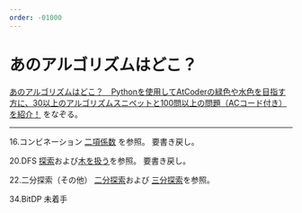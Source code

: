 ```yaml
---
order: -01000
---
```

# あのアルゴリズムはどこ？

[あのアルゴリズムはどこ？　Pythonを使用してAtCoderの緑色や水色を目指す方に、30以上のアルゴリズムスニペットと100問以上の問題（ACコード付き）を紹介！](https://qiita.com/H20/items/1a066e242815961cd043)
をなぞる。

<hr/>


16.コンビネーション
[二項係数](../ad/math/combination/) を参照。
要書き戻し。

20.DFS
[探索](../snippets/search/search/)および[木を扱う](../snippets/search/tree/)を参照。
要書き戻し。

22.二分探索（その他）
[二分探索](/snippets/search/binary-search/)および
[三分探索](/snippets/search/ternary-search/)を参照。

34.BitDP
未着手